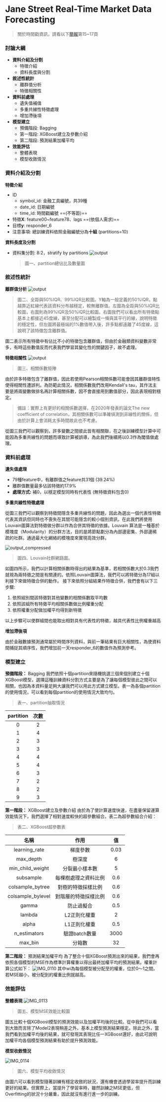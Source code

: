 Jane Street Real-Time Market Data Forecasting
===

>關於時間戳資訊，請看以下[簡報](https://docs.google.com/presentation/d/14Q5oYMeH1Fol72u9mTZJKTykUL7JjUy15irrWQvLsDQ/edit?usp=sharing)第15~17頁

### 討論大綱
- **資料介紹及分割**
    - 特徵介紹
    - 資料長度與分割
- **敘述性統計**
    - 離群值分析
    - 特徵相關性
- **資料前處理**
    - 遺失值補值
    - 多重共線性特徵處理
    - 增加滯後項
- **模型建立**
    - 預備階段: Bagging
    - 第一階段: XGBoost建立及參數介紹
    - 第二階段: 預測結果加權平均
- **效能評估**
    - 整體表現
    - 模型收斂情況


### 資料介紹及分割
**特徵介紹**
- ID
    - symbol_id: 金融工具編號，共39種
    - date_id: 日期編號
    - time_id: 時間戳編號 ==(不等距)==
- 特徵**X**: feature00~feature78、lags ==(依個人需求)==
- 目標**y**: responder_6
- 注意事項: 總訓練資料依照金融編號分為**十組** (partitions=10)

**資料長度及分割**
- 資料集分割: 8:2，stratify by partitions
  ![output](https://hackmd.io/_uploads/rkAXYTnrJg.png)
  >圖一、partition總佔比及數量圖

### 敘述性統計
**離群值分析**
![output](https://hackmd.io/_uploads/Hkc7hahHyg.png)
>圖二、全距與50%IQR、99%IQR比較圖。Y軸為一般定義的50%IQR，點越靠近紅線代表該資料分布越穩定，較無離群值。左圖為全距與50%IQR比較圖，右圖則為99%IQR及50%IQR比較圖。右圖我們可以看出所有特徵點基本上都接近45度線，甚至分配可以繪製成一條與其平行的線，說明特徵的穩定性，但左圖將最極端的1%數值帶入後，許多點都遠離了45度線，這說明了該特徵包含離群值。

圖二表示所有特徵中有佔比不小的特徵包含離群值，但由於金融類資料變數非常多，有時這些數值反而代表我們學習其變化性的關鍵因子，故不處理。

**特徵相關性**
![output](https://hackmd.io/_uploads/H1BElAnrye.png)
>圖三、相關係數矩陣

由於許多特徵包含了離群值，因此若使用Pearson相關係數可能會因其離群值特性使得相關性遭誤判。為防範此情況，相關係數我們改用Kendall's tau，其作法主要是將兩變數做排名再計算相關係數，因不會直接用到數值部分，因此表現相對穩定。
>備註：實際上有更好的相關係數選擇，在2020年發表的論文The new coefficient of correlation，其相關係數可以準確偵測到非線性的關係，但由於計算上會消耗太多時間故此也不考慮。

從圖三我們可以觀察到，許多變數之間彼此皆有相關聯，在之後訓練模型計算中可能因為多重共線性的問題而導致計算被誤導，為此我們後續將以0.3作為閾值做處理。

### 資料前處理
**遺失值處理**
- 79種feature中，有離群值之feature共31個 (39.24%)
- 離群值數量最多佔該特徵約17.9%
- **處理方式:** 補0，以穩定模型同時有代表性 (無特徵資料包含0)

**多重共線性特徵處理**

從圖三我們可以觀察到特徵間隱含多重共線性的問題，因此為選出一個代表性特徵代表其資訊但同時也不喪失在其間可能隱含的較小個別資訊，在此我們將使用 Louvain圖算法對特徵做分群以作為合併其特徵的依據。Louvain 算法是一種基於模塊度（Modularity）的分群方法，目的是將節點劃分為內部邊密集、外部邊稀疏的社群。通過最大化網絡的模塊度來實現高效分群。

![output_compressed](https://hackmd.io/_uploads/B1IuIRnBye.jpg)
>圖四、Louvain社群網路圖。

如圖四所示，我們以計算相關係數時得出的結果為基準，若相關係數大於0.3我們就視為兩特徵之間是有關連的。依照Louvain圖算法，我們可以將特徵分為17組以利接下來做特徵合併的動作。
接下來依照分組結果作特徵合併，我們會有以下三步驟:

1. 依照組別間該特徵對其他變數的相關係數取平均數
2. 依照該組所有特徵平均相關係數做比例權重分配
3. 依照權重分配做加權平均得到新特徵

以上步驟可以使群組間也能取出相對具有代表性的特徵，越具代表性比例權重越高

**增加滯後項**

由於金融數據預測通常屬於時間序列資料，與前一筆結果有巨大相關性，為使資料間捕捉其順序性，我們增加前一天responder_6的數值作為預測參考。

### 模型建立
**預備階段：** Bagging
我們依照十個partition來隨機挑選三個來個別建立十個XGBoost模型，選擇這種訓練資料分割方式主要是為了讓每個模型彼此之間可以相關，也因為本資料量足夠大讓我們可以用此方式建立模型。表一為各個partition的使用情況，可以看到每個partition的使用情況大致均勻。
>表一、partition抽取情況

| partition | 次數 |
|:--:|:--:|
| 0 | 2 |
| 1 | 4 |
| 2 | 3 |
| 3 | 3 |
| 4 | 4 |
| 5 | 4 |
| 6 | 3 |
| 7 | 2 |
| 8 | 2 |
| 9 | 3 |

**第一階段：** XGBoost建立及參數介紹
由於為了使計算速度快速，在盡量保留運算效能情況下，我們選擇了相對速度較快的超參數組合。表二為超參數組合介紹：

>表二、XGBoost超參數表

|名稱|作用|值|
|:--:|:--:|:--:|
|learning_rate|梯度參數|0.03|
|max_depth|樹深度|6|
|min_child_weight|分裂最小樣本數|5|
|subsample|每棵樹處理之資料比例|0.6|
|colsample_bytree|對樹的特徵採樣比例|0.6|
|colsample_bylevel|對階層的特徵採樣比例|0.6|
|gamma|防止過擬合|0.5|
|lambda|L2正則化權重|2|
|alpha|L1正則化權重|0.5|
|n_estimators|驗證batch數量|3000|
|max_bin|分箱數|32|

**第二階段：** 預測結果加權平均
為了整合十個XGBoost預測出來的結果，我們會再依照各個模型的MSE作為標準計算權重以得出最終加權平均的預測結果。權重計算公式如下：
![IMG_0110](https://hackmd.io/_uploads/rJvwGUTrJg.jpg)
其中wi為每個模型被分配至的權重，位於0～1之間。若MSE越小，被分配到的權重比例就越高。

### 效能評估
**整體表現**
![IMG_0113](https://hackmd.io/_uploads/SydQFIar1x.jpg)
>圖五、模型MSE效能比較圖

圖五比較十個XGBoost模型的預測效能以及加權平均後的比較。從中我們可以看到大致而言除了Model2表現稍差之外，基本上模型預測結果穩定。除此之外，當我們看到加權平均後的結果，就可發現其表現比任一XGBoost還好，由此可說明加權平均各個模型預測結果有助於提升預測效能。

**模型收斂情況**

![IMG_0114](https://hackmd.io/_uploads/ByZixOaBkl.jpg)
>圖六、模型平均收斂情況

由圖六可以看到模型隨著訓練有穩定收斂的狀況，還有機會透過學習率提升而訓練更好的結果。但實際上，當提升了學習率時，雖然訓練之MSE更低，但Overfitting的狀況十分嚴重，因此就沒有進行進一步的訓練。




